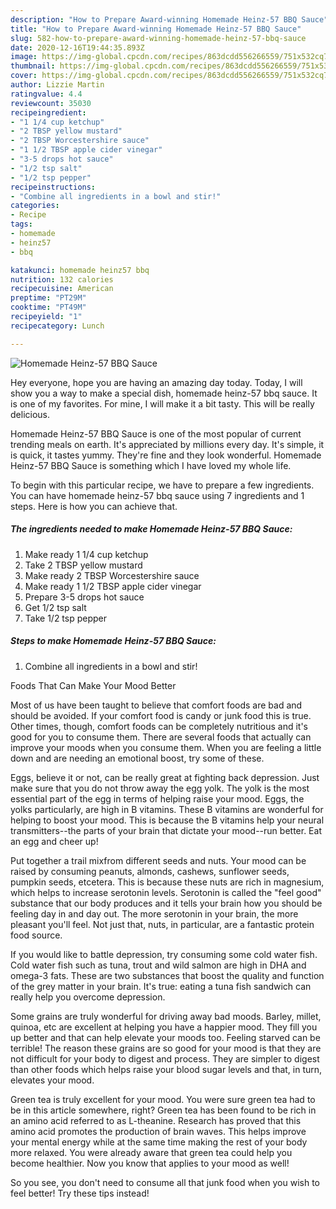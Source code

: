 ```yaml
---
description: "How to Prepare Award-winning Homemade Heinz-57 BBQ Sauce"
title: "How to Prepare Award-winning Homemade Heinz-57 BBQ Sauce"
slug: 582-how-to-prepare-award-winning-homemade-heinz-57-bbq-sauce
date: 2020-12-16T19:44:35.893Z
image: https://img-global.cpcdn.com/recipes/863dcdd556266559/751x532cq70/homemade-heinz-57-bbq-sauce-recipe-main-photo.jpg
thumbnail: https://img-global.cpcdn.com/recipes/863dcdd556266559/751x532cq70/homemade-heinz-57-bbq-sauce-recipe-main-photo.jpg
cover: https://img-global.cpcdn.com/recipes/863dcdd556266559/751x532cq70/homemade-heinz-57-bbq-sauce-recipe-main-photo.jpg
author: Lizzie Martin
ratingvalue: 4.4
reviewcount: 35030
recipeingredient:
- "1 1/4 cup ketchup"
- "2 TBSP yellow mustard"
- "2 TBSP Worcestershire sauce"
- "1 1/2 TBSP apple cider vinegar"
- "3-5 drops hot sauce"
- "1/2 tsp salt"
- "1/2 tsp pepper"
recipeinstructions:
- "Combine all ingredients in a bowl and stir!"
categories:
- Recipe
tags:
- homemade
- heinz57
- bbq

katakunci: homemade heinz57 bbq 
nutrition: 132 calories
recipecuisine: American
preptime: "PT29M"
cooktime: "PT49M"
recipeyield: "1"
recipecategory: Lunch

---
```



![Homemade Heinz-57 BBQ Sauce](https://img-global.cpcdn.com/recipes/863dcdd556266559/751x532cq70/homemade-heinz-57-bbq-sauce-recipe-main-photo.jpg)

Hey everyone, hope you are having an amazing day today. Today, I will show you a way to make a special dish, homemade heinz-57 bbq sauce. It is one of my favorites. For mine, I will make it a bit tasty. This will be really delicious.



Homemade Heinz-57 BBQ Sauce is one of the most popular of current trending meals on earth. It's appreciated by millions every day. It's simple, it is quick, it tastes yummy. They're fine and they look wonderful. Homemade Heinz-57 BBQ Sauce is something which I have loved my whole life.


To begin with this particular recipe, we have to prepare a few ingredients. You can have homemade heinz-57 bbq sauce using 7 ingredients and 1 steps. Here is how you can achieve that.

<!--inarticleads1-->

##### The ingredients needed to make Homemade Heinz-57 BBQ Sauce:

1. Make ready 1 1/4 cup ketchup
1. Take 2 TBSP yellow mustard
1. Make ready 2 TBSP Worcestershire sauce
1. Make ready 1 1/2 TBSP apple cider vinegar
1. Prepare 3-5 drops hot sauce
1. Get 1/2 tsp salt
1. Take 1/2 tsp pepper




<!--inarticleads2-->

##### Steps to make Homemade Heinz-57 BBQ Sauce:

1. Combine all ingredients in a bowl and stir!




Foods That Can Make Your Mood Better


Most of us have been taught to believe that comfort foods are bad and should be avoided. If your comfort food is candy or junk food this is true. Other times, though, comfort foods can be completely nutritious and it's good for you to consume them. There are several foods that actually can improve your moods when you consume them. When you are feeling a little down and are needing an emotional boost, try some of these.

Eggs, believe it or not, can be really great at fighting back depression. Just make sure that you do not throw away the egg yolk. The yolk is the most essential part of the egg in terms of helping raise your mood. Eggs, the yolks particularly, are high in B vitamins. These B vitamins are wonderful for helping to boost your mood. This is because the B vitamins help your neural transmitters--the parts of your brain that dictate your mood--run better. Eat an egg and cheer up!

Put together a trail mixfrom different seeds and nuts. Your mood can be raised by consuming peanuts, almonds, cashews, sunflower seeds, pumpkin seeds, etcetera. This is because these nuts are rich in magnesium, which helps to increase serotonin levels. Serotonin is called the "feel good" substance that our body produces and it tells your brain how you should be feeling day in and day out. The more serotonin in your brain, the more pleasant you'll feel. Not just that, nuts, in particular, are a fantastic protein food source.

If you would like to battle depression, try consuming some cold water fish. Cold water fish such as tuna, trout and wild salmon are high in DHA and omega-3 fats. These are two substances that boost the quality and function of the grey matter in your brain. It's true: eating a tuna fish sandwich can really help you overcome depression. 

Some grains are truly wonderful for driving away bad moods. Barley, millet, quinoa, etc are excellent at helping you have a happier mood. They fill you up better and that can help elevate your moods too. Feeling starved can be terrible! The reason these grains are so good for your mood is that they are not difficult for your body to digest and process. They are simpler to digest than other foods which helps raise your blood sugar levels and that, in turn, elevates your mood.

Green tea is truly excellent for your mood. You were sure green tea had to be in this article somewhere, right? Green tea has been found to be rich in an amino acid referred to as L-theanine. Research has proved that this amino acid promotes the production of brain waves. This helps improve your mental energy while at the same time making the rest of your body more relaxed. You were already aware that green tea could help you become healthier. Now you know that applies to your mood as well!

So you see, you don't need to consume all that junk food when you wish to feel better! Try  these tips  instead!

